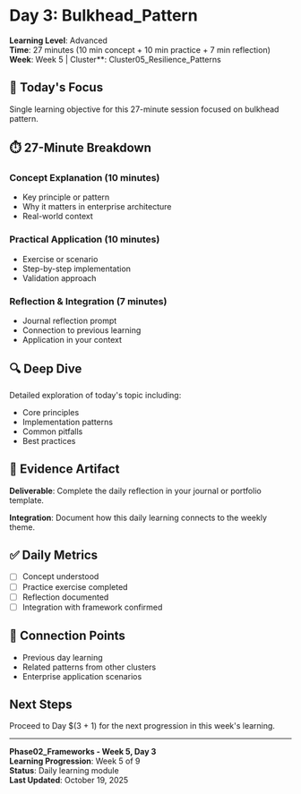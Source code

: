 # Day 3: Bulkhead_Pattern

**Learning Level**: Advanced  
**Time**: 27 minutes (10 min concept + 10 min practice + 7 min reflection)  
**Week**: Week 5 | Cluster**: Cluster05_Resilience_Patterns

## 🎯 Today's Focus

Single learning objective for this 27-minute session focused on bulkhead pattern.

## ⏱️ 27-Minute Breakdown

### Concept Explanation (10 minutes)

- Key principle or pattern
- Why it matters in enterprise architecture
- Real-world context

### Practical Application (10 minutes)

- Exercise or scenario
- Step-by-step implementation
- Validation approach

### Reflection & Integration (7 minutes)

- Journal reflection prompt
- Connection to previous learning
- Application in your context

## 🔍 Deep Dive

Detailed exploration of today's topic including:

- Core principles
- Implementation patterns
- Common pitfalls
- Best practices

## 💼 Evidence Artifact

**Deliverable**: Complete the daily reflection in your journal or portfolio template.

**Integration**: Document how this daily learning connects to the weekly theme.

## ✅ Daily Metrics

- [ ] Concept understood
- [ ] Practice exercise completed
- [ ] Reflection documented
- [ ] Integration with framework confirmed

## 🔗 Connection Points

- Previous day learning
- Related patterns from other clusters
- Enterprise application scenarios

## Next Steps

Proceed to Day $(3 + 1) for the next progression in this week's learning.

---

**Phase02_Frameworks - Week 5, Day 3**  
**Learning Progression**: Week 5 of 9  
**Status**: Daily learning module  
**Last Updated**: October 19, 2025
